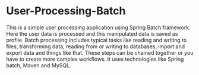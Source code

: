 # User-Processing-Batch

This is a simple user processing application using Spring Batch framework. Here the user data is processed and this manipulated data is saved as profile.  Batch processing includes typical tasks like reading and writing to files, transforming data, reading from or writing to databases, import and export data and things like that. These steps can be chained together or you have to create more complex workflows. It uses technologies like Spring batch, Maven and MySQL. 
